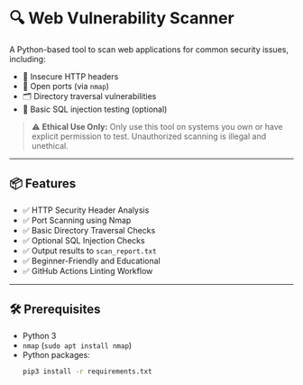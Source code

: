# 🔍 Web Vulnerability Scanner

A Python-based tool to scan web applications for common security issues, including:

- 🔐 Insecure HTTP headers
- 🚪 Open ports (via `nmap`)
- 🗂️ Directory traversal vulnerabilities
- 💉 Basic SQL injection testing (optional)

> ⚠️ **Ethical Use Only:** Only use this tool on systems you own or have explicit permission to test. Unauthorized scanning is illegal and unethical.

---

## 📦 Features

- ✅ HTTP Security Header Analysis
- ✅ Port Scanning using Nmap
- ✅ Basic Directory Traversal Checks
- ✅ Optional SQL Injection Checks
- ✅ Output results to `scan_report.txt`
- ✅ Beginner-Friendly and Educational
- ✅ GitHub Actions Linting Workflow

---

## 🛠 Prerequisites

- Python 3
- `nmap` (`sudo apt install nmap`)
- Python packages:
  ```bash
  pip3 install -r requirements.txt
